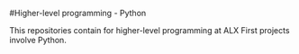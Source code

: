 #Higher-level programming - Python

This repositories contain for higher-level programming at ALX
First projects involve Python.
